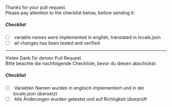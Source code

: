 Thanks for your pull request. <br />
Please pay attention to the checklist below, before sending it:

##### Checklist
- [ ]  &nbsp;variable names were implemented in english, translated in locale.json
- [ ]  &nbsp;all changes has been tested and verified

----
Vielen Dank für deinen Pull Request. <br />
Bitte beachte die nachfolgende Checkliste, bevor du diesen abschickst:

##### Checklist
- [ ]  &nbsp;Variablen Namen wurden in englisch implementiert und in der *locale.json* übersetzt
- [ ]  &nbsp;Alle Änderungen wurden getestet und auf Richtigkeit überprüft 